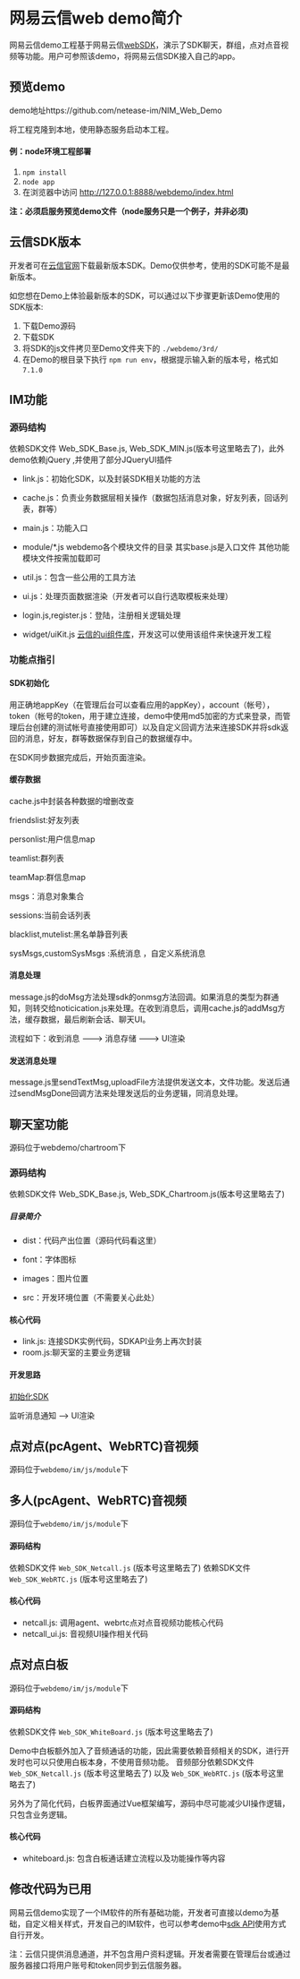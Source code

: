 
# 网易云信web demo简介
网易云信demo工程基于网易云信[webSDK](/docs/product/IM即时通讯/SDK开发集成/Web开发集成/概要介绍)，演示了SDK聊天，群组，点对点音视频等功能。用户可参照该demo，将网易云信SDK接入自己的app。

## 预览demo
demo地址https://github.com/netease-im/NIM_Web_Demo

将工程克隆到本地，使用静态服务启动本工程。

#### 例：node环境工程部署
1. `npm install` 
2. `node app`
3. 在浏览器中访问 http://127.0.0.1:8888/webdemo/index.html

**注：必须启服务预览demo文件（node服务只是一个例子，并非必须)**

## 云信SDK版本

开发者可在[云信官网](https://yunxin.163.com/im-sdk-demo)下载最新版本SDK。Demo仅供参考，使用的SDK可能不是最新版本。

如您想在Demo上体验最新版本的SDK，可以通过以下步骤更新该Demo使用的SDK版本:

1. 下载Demo源码
2. 下载SDK
3. 将SDK的js文件拷贝至Demo文件夹下的 `./webdemo/3rd/`
4. 在Demo的根目录下执行 `npm run env`，根据提示输入新的版本号，格式如 `7.1.0`


## IM功能

### 源码结构

依赖SDK文件 Web_SDK_Base.js, Web_SDK_MIN.js(版本号这里略去了)，此外demo依赖jQuery ,并使用了部分JQueryUI插件
* link.js：初始化SDK，以及封装SDK相关功能的方法

* cache.js：负责业务数据层相关操作（数据包括消息对象，好友列表，回话列表，群等）

* main.js：功能入口
* module/*.js  webdemo各个模块文件的目录 其实base.js是入口文件  其他功能模块文件按需加载即可

* util.js：包含一些公用的工具方法

* ui.js：处理页面数据渲染（开发者可以自行选取模板来处理）

* login.js,register.js：登陆，注册相关逻辑处理

* widget/uiKit.js [云信的ui组件库](https://github.com/netease-im/NIM_Web_UIKit)，开发这可以使用该组件来快速开发工程

### 功能点指引
#### SDK初始化
用正确地appKey（在管理后台可以查看应用的appKey），account（帐号），token（帐号的token，用于建立连接，demo中使用md5加密的方式来登录，而管理后台创建的测试帐号直接使用即可）以及自定义回调方法来连接SDK并将sdk返回的消息，好友，群等数据保存到自己的数据缓存中。

在SDK同步数据完成后，开始页面渲染。

#### 缓存数据

cache.js中封装各种数据的增删改查

friendslist:好友列表

personlist:用户信息map

teamlist:群列表

teamMap:群信息map

msgs：消息对象集合

sessions:当前会话列表

blacklist,mutelist:黑名单静音列表

sysMsgs,customSysMsgs :系统消息 ，自定义系统消息




#### 消息处理
message.js的doMsg方法处理sdk的onmsg方法回调。如果消息的类型为群通知，则转交给noticication.js来处理。在收到消息后，调用cache.js的addMsg方法，缓存数据，最后刷新会话、聊天UI。

流程如下：收到消息 ---> 消息存储 ---> UI渲染

#### 发送消息处理
message.js里sendTextMsg,uploadFile方法提供发送文本，文件功能。发送后通过sendMsgDone回调方法来处理发送后的业务逻辑，同消息处理。

## 聊天室功能

源码位于webdemo/chartroom下

### 源码结构

依赖SDK文件 Web_SDK_Base.js, Web_SDK_Chartroom.js(版本号这里略去了)

##### 目录简介
* dist：代码产出位置（源码代码看这里）

* font：字体图标

* images：图片位置

* src：开发环境位置（不需要关心此处）

#### 核心代码
* link.js: 连接SDK实例代码，SDKAPI业务上再次封装
* room.js:聊天室的主要业务逻辑

#### 开发思路

[初始化SDK](/docs/product/IM即时通讯/SDK开发集成/Web开发集成/初始化)

监听消息通知  —> UI渲染

## 点对点(pcAgent、WebRTC)音视频

源码位于`webdemo/im/js/module`下

## 多人(pcAgent、WebRTC)音视频

源码位于`webdemo/im/js/module`下

#### 源码结构

依赖SDK文件 `Web_SDK_Netcall.js` (版本号这里略去了)
依赖SDK文件 `Web_SDK_WebRTC.js` (版本号这里略去了)

#### 核心代码
* netcall.js: 调用agent、webrtc点对点音视频功能核心代码
* netcall_ui.js: 音视频UI操作相关代码

## 点对点白板

源码位于`webdemo/im/js/module`下

#### 源码结构

依赖SDK文件 `Web_SDK_WhiteBoard.js` (版本号这里略去了)

Demo中白板额外加入了音频通话的功能，因此需要依赖音频相关的SDK，进行开发时也可以只使用白板本身，不使用音频功能。
音频部分依赖SDK文件 `Web_SDK_Netcall.js` (版本号这里略去了)
以及 `Web_SDK_WebRTC.js` (版本号这里略去了)

另外为了简化代码，白板界面通过Vue框架编写，源码中尽可能减少UI操作逻辑，只包含业务逻辑。

#### 核心代码
* whiteboard.js: 包含白板通话建立流程以及功能操作等内容

## 修改代码为已用

网易云信demo实现了一个IM软件的所有基础功能，开发者可直接以demo为基础，自定义相关样式，开发自己的IM软件，也可以参考demo中[sdk API](http://dev.netease.im/docs/interface/即时通讯Web端/NIMSDK-Web/)使用方式自行开发。

注：云信只提供消息通道，并不包含用户资料逻辑。开发者需要在管理后台或通过服务器接口将用户账号和token同步到云信服务器。
